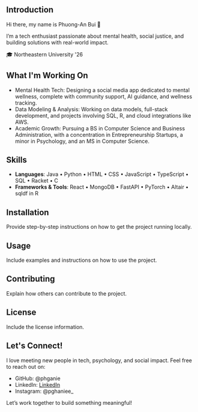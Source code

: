 ## Introduction

Hi there, my name is Phuong-An Bui 👋

I’m a tech enthusiast passionate about mental health, social justice, and building solutions with real-world impact.

🎓 Northeastern University '26

## What I'm Working On

- Mental Health Tech: Designing a social media app dedicated to mental wellness, complete with community support, AI guidance, and wellness tracking.
- Data Modeling & Analysis: Working on data models, full-stack development, and projects involving SQL, R, and cloud integrations like AWS.
- Academic Growth: Pursuing a BS in Computer Science and Business Administration, with a concentration in Entrepreneurship Startups, a minor in Psychology, and an MS in Computer Science.

## Skills

- **Languages**: Java • Python • HTML • CSS • JavaScript • TypeScript • SQL • Racket • C
- **Frameworks & Tools**: React • MongoDB • FastAPI • PyTorch • Altair • sqldf in R

## Installation

Provide step-by-step instructions on how to get the project running locally.

## Usage

Include examples and instructions on how to use the project.

## Contributing

Explain how others can contribute to the project.

## License

Include the license information.

## Let's Connect!

I love meeting new people in tech, psychology, and social impact. Feel free to reach out on:
- GitHub: @phganie
- LinkedIn: [LinkedIn](https://www.linkedin.com/in/phganie)
- Instagram: @pghaniee_

Let’s work together to build something meaningful!
